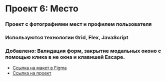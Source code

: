# Проект 6: Место

### Проект с фотографиями мест и профилем пользователя

### Используются технологии Grid, Flex, JavaScript

### Добавлено: Валидация форм, закрытие модальных оконо с помощью клика в не окна и клавишей Escape.

* [Ссылка на макет в Figma](https://www.figma.com/file/StZjf8HnoeLdiXS7dYrLAh/JavaScript.-Sprint-4)
* [Ссылка на проект](https://ivitalka.github.io/mesto/index.html)
